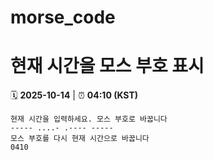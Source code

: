 # morse_code
# 현재 시간을 모스 부호 표시
<!-- MORSE_TIME_START -->
🗓️ **2025-10-14** | ⏰ **04:10 (KST)**

```
현재 시간을 입력하세요. 모스 부호로 바꿉니다
----- ....- .---- -----
모스 부호를 다시 현재 시간으로 바꿉니다
0410
```
<!-- MORSE_TIME_END -->
